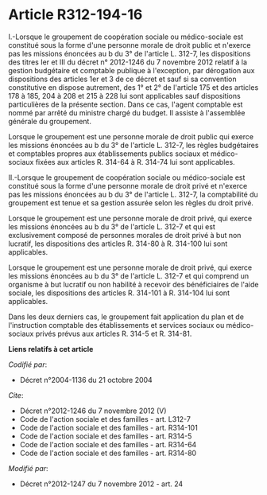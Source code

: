 # Article R312-194-16

I.-Lorsque le groupement de coopération sociale ou médico-sociale est constitué sous la forme d'une personne morale de droit
public et n'exerce pas les missions énoncées au b du 3° de l'article L. 312-7, les dispositions des titres Ier et III du
décret n° 2012-1246 du 7 novembre 2012 relatif à la gestion budgétaire et comptable publique à l'exception, par dérogation
aux dispositions des articles 1er et 3 de ce décret et sauf si sa convention constitutive en dispose autrement, des 1° et 2°
de l'article 175 et des articles 178 à 185, 204 à 208 et 215 à 228 lui sont applicables sauf dispositions particulières de la
présente section. Dans ce cas, l'agent comptable est nommé par arrêté du ministre chargé du budget. Il assiste à l'assemblée
générale du groupement. 

Lorsque le groupement est une personne morale de droit public qui exerce les missions énoncées au b du 3° de l'article L.
312-7, les règles budgétaires et comptables propres aux établissements publics sociaux et médico-sociaux fixées aux articles
R. 314-64 à R. 314-74 lui sont applicables. 

II.-Lorsque le groupement de coopération sociale ou médico-sociale est constitué sous la forme d'une personne morale de droit
privé et n'exerce pas les missions énoncées au b du 3° de l'article L. 312-7, la comptabilité du groupement est tenue et sa
gestion assurée selon les règles du droit privé. 

Lorsque le groupement est une personne morale de droit privé, qui exerce les missions énoncées au b du 3° de l'article L.
312-7 et qui est exclusivement composé de personnes morales de droit privé à but non lucratif, les dispositions des articles
R. 314-80 à R. 314-100 lui sont applicables. 

Lorsque le groupement est une personne morale de droit privé, qui exerce les missions énoncées au b du 3° de l'article L.
312-7 et qui comprend un organisme à but lucratif ou non habilité à recevoir des bénéficiaires de l'aide sociale, les
dispositions des articles R. 314-101 à R. 314-104 lui sont applicables. 

Dans les deux derniers cas, le groupement fait application du plan et de l'instruction comptable des établissements et
services sociaux ou médico-sociaux privés prévus aux articles R. 314-5 et R. 314-81.

**Liens relatifs à cet article**

_Codifié par_:

  - Décret n°2004-1136 du 21 octobre 2004

_Cite_:

  - Décret n°2012-1246 du 7 novembre 2012 (V)
  - Code de l'action sociale et des familles - art. L312-7
  - Code de l'action sociale et des familles - art. R314-101
  - Code de l'action sociale et des familles - art. R314-5
  - Code de l'action sociale et des familles - art. R314-64
  - Code de l'action sociale et des familles - art. R314-80

_Modifié par_:

  - Décret n°2012-1247 du 7 novembre 2012 - art. 24
